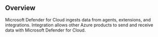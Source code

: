 ## Overview

Microsoft Defender for Cloud ingests data from agents, extensions, and integrations. Integration allows other Azure products to send and receive data with Microsoft Defender for Cloud.